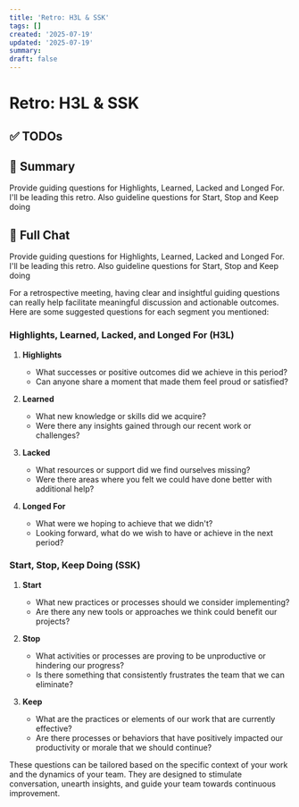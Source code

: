 ```yaml
---
title: 'Retro: H3L & SSK'
tags: []
created: '2025-07-19'
updated: '2025-07-19'
summary:
draft: false
---
```


# Retro: H3L & SSK

## ✅ TODOs


## 📌 Summary
Provide guiding questions for Highlights, Learned, Lacked and Longed For. I'll be leading this retro. Also guideline questions for Start, Stop and Keep doing

## 🧠 Full Chat


Provide guiding questions for Highlights, Learned, Lacked and Longed For. I'll be leading this retro. Also guideline questions for Start, Stop and Keep doing



For a retrospective meeting, having clear and insightful guiding questions can really help facilitate meaningful discussion and actionable outcomes. Here are some suggested questions for each segment you mentioned:

### Highlights, Learned, Lacked, and Longed For (H3L)

1. **Highlights**
   - What successes or positive outcomes did we achieve in this period?
   - Can anyone share a moment that made them feel proud or satisfied?

2. **Learned**
   - What new knowledge or skills did we acquire?
   - Were there any insights gained through our recent work or challenges?

3. **Lacked**
   - What resources or support did we find ourselves missing?
   - Were there areas where you felt we could have done better with additional help?

4. **Longed For**
   - What were we hoping to achieve that we didn't?
   - Looking forward, what do we wish to have or achieve in the next period?

### Start, Stop, Keep Doing (SSK)

1. **Start**
   - What new practices or processes should we consider implementing?
   - Are there any new tools or approaches we think could benefit our projects?

2. **Stop**
   - What activities or processes are proving to be unproductive or hindering our progress?
   - Is there something that consistently frustrates the team that we can eliminate?

3. **Keep**
   - What are the practices or elements of our work that are currently effective?
   - Are there processes or behaviors that have positively impacted our productivity or morale that we should continue?

These questions can be tailored based on the specific context of your work and the dynamics of your team. They are designed to stimulate conversation, unearth insights, and guide your team towards continuous improvement.